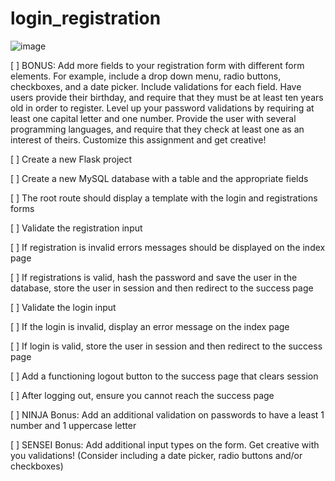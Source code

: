 # login_registration


![image](https://user-images.githubusercontent.com/89495764/162641632-f86de3bc-7642-4017-bfc4-77b5b5a8c1f5.png)



[ ] BONUS:
Add more fields to your registration form with different form elements. For example, include a drop down menu, radio buttons, checkboxes, and a date picker. Include validations for each field. Have users provide their birthday, and require that they must be at least ten years old in order to register. Level up your password validations by requiring at least one capital letter and one number. Provide the user with several programming languages, and require that they check at least one as an interest of theirs. Customize this assignment and get creative!

[ ] Create a new Flask project

[ ] Create a new MySQL database with a table and the appropriate fields

[ ] The root route should display a template with the login and registrations forms

[ ] Validate the registration input

[ ] If registration is invalid errors messages should be displayed on the index page

[ ] If registrations is valid, hash the password and save the user in the database, store the user in session and then redirect to the success page

[ ] Validate the login input

[ ] If the login is invalid, display an error message on the index page

[ ] If login is valid, store the user in session and then redirect to the success page

[ ] Add a functioning logout button to the success page that clears session

[ ] After logging out, ensure you cannot reach the success page

[ ] NINJA Bonus: Add an additional validation on passwords to have a least 1 number and 1 uppercase letter

[ ] SENSEI Bonus: Add additional input types on the form. Get creative with you validations! (Consider including a date picker, radio buttons and/or checkboxes)
